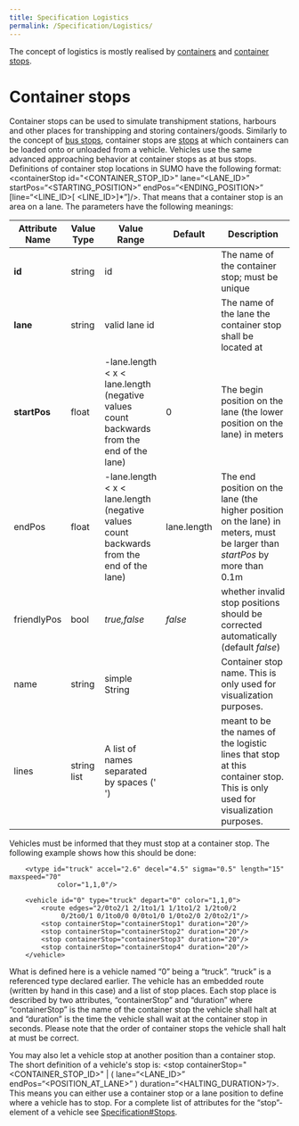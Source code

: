 ```yaml
---
title: Specification Logistics
permalink: /Specification/Logistics/
---
```


The concept of logistics is mostly realised by [containers](/Specification/Containers "wikilink") and [container stops](/Specification/Logistics#Container_stops "wikilink").

Container stops
===============

Container stops can be used to simulate transhipment stations, harbours and other places for transhipping and storing containers/goods. Similarly to the concept of [bus stops](/Simulation/Public_Transport "wikilink"), container stops are [stops](/Specification#Stops "wikilink") at which containers can be loaded onto or unloaded from a vehicle. Vehicles use the same advanced approaching behavior at container stops as at bus stops. Definitions of container stop locations in SUMO have the following format: <span class="inlxml"><containerStop id="<CONTAINER_STOP_ID>" lane=“<LANE_ID>” startPos=“<STARTING_POSITION>” endPos=“<ENDING_POSITION>” \[line=“<LINE_ID>\[ <LINE_ID>\]\*”\]/&gt;</span>. That means that a container stop is an area on a lane. The parameters have the following meanings:

| Attribute Name | Value Type  | Value Range                                                                                     | Default     | Description                                                                                                                 |
|----------------|-------------|-------------------------------------------------------------------------------------------------|-------------|-----------------------------------------------------------------------------------------------------------------------------|
| **id**         | string      | id                                                                                              |             | The name of the container stop; must be unique                                                                              |
| **lane**       | string      | valid lane id                                                                                   |             | The name of the lane the container stop shall be located at                                                                 |
| **startPos**   | float       | -lane.length &lt; x &lt; lane.length (negative values count backwards from the end of the lane) | 0           | The begin position on the lane (the lower position on the lane) in meters                                                   |
| endPos         | float       | -lane.length &lt; x &lt; lane.length (negative values count backwards from the end of the lane) | lane.length | The end position on the lane (the higher position on the lane) in meters, must be larger than *startPos* by more than 0.1m  |
| friendlyPos    | bool        | *true,false*                                                                                    | *false*     | whether invalid stop positions should be corrected automatically (default *false*)                                          |
| name           | string      | simple String                                                                                   |             | Container stop name. This is only used for visualization purposes.                                                          |
| lines          | string list | A list of names separated by spaces (' ')                                                       |             | meant to be the names of the logistic lines that stop at this container stop. This is only used for visualization purposes. |

Vehicles must be informed that they must stop at a container stop. The following example shows how this should be done:

        <vtype id="truck" accel="2.6" decel="4.5" sigma="0.5" length="15" maxspeed="70"
                color="1,1,0"/>

        <vehicle id="0" type="truck" depart="0" color="1,1,0">
            <route edges="2/0to2/1 2/1to1/1 1/1to1/2 1/2to0/2
                 0/2to0/1 0/1to0/0 0/0to1/0 1/0to2/0 2/0to2/1"/>
            <stop containerStop="containerStop1" duration="20"/>
            <stop containerStop="containerStop2" duration="20"/>
            <stop containerStop="containerStop3" duration="20"/>
            <stop containerStop="containerStop4" duration="20"/>
        </vehicle>

What is defined here is a vehicle named “0” being a “truck”. “truck” is a referenced type declared earlier. The vehicle has an embedded route (written by hand in this case) and a list of stop places. Each stop place is described by two attributes, “containerStop” and “duration” where “containerStop” is the name of the container stop the vehicle shall halt at and “duration” is the time the vehicle shall wait at the container stop in seconds. Please note that the order of container stops the vehicle shall halt at must be correct.

You may also let a vehicle stop at another position than a container stop. The short definition of a vehicle's stop is: <span class="inlxml"><stop containerStop="<CONTAINER_STOP_ID>" | ( lane=“<LANE_ID>” endPos=“<POSITION_AT_LANE>” ) duration=“<HALTING_DURATION>”/&gt;</span>. This means you can either use a container stop or a lane position to define where a vehicle has to stop. For a complete list of attributes for the “stop”-element of a vehicle see [Specification\#Stops](/Specification#Stops "wikilink").